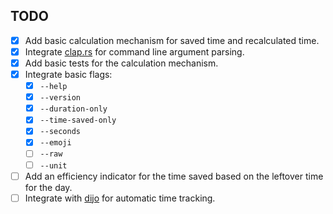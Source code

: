 
## TODO

- [x] Add basic calculation mechanism for saved time and recalculated time.
- [x] Integrate [clap.rs]() for command line argument parsing.
- [x] Add basic tests for the calculation mechanism.
- [x] Integrate basic flags:
  - [x] `--help`
  - [x] `--version`
  - [x] `--duration-only`
  - [x] `--time-saved-only`
  - [x] `--seconds`
  - [x] `--emoji`
  - [ ] `--raw`
  - [ ] `--unit`
- [ ] Add an efficiency indicator for the time saved based on the leftover time for the day.
- [ ] Integrate with [dijo](https://github.com/oppiliappan/dijo/wiki/Auto-Habits) for automatic time tracking.
